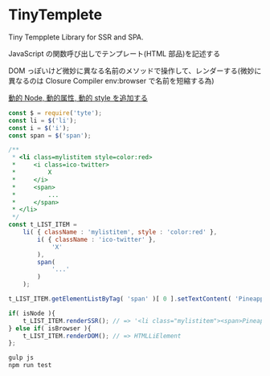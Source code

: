 # TinyTemplete

Tiny Tempplete Library for SSR and SPA.

JavaScript の関数呼び出しでテンプレート(HTML 部品)を記述する

DOM っぽいけど微妙に異なる名前のメソッドで操作して、レンダーする(微妙に異なるのは Closure Compiler env:browser で名前を短縮する為)

[動的 Node, 動的属性, 動的 style を追加する](https://x.com/itozyun/status/1690001394999148544)

~~~js
const $ = require('tyte');
const li = $('li');
const i = $('i');
const span = $('span');

/**
 * <li class=mylistitem style=color:red>
 *     <i class=ico-twitter>
 *         X
 *     </i>
 *     <span>
 *         ...
 *     </span>
 * </li>
 */
const t_LIST_ITEM =
    li( { className : 'mylistitem', style : 'color:red' },
        i( { className : 'ico-twitter' },
            'X'
        ),
        span(
            '...'
        )
    );

t_LIST_ITEM.getElementListByTag( 'span' )[ 0 ].setTextContent( 'Pineapple' );

if( isNode ){
    t_LIST_ITEM.renderSSR(); // => '<li class="mylistitem"><span>Pineapple</span>'
} else if( isBrowser ){
    t_LIST_ITEM.renderDOM(); // => HTMLLiElement
};
~~~

~~~sh
gulp js
npm run test
~~~
